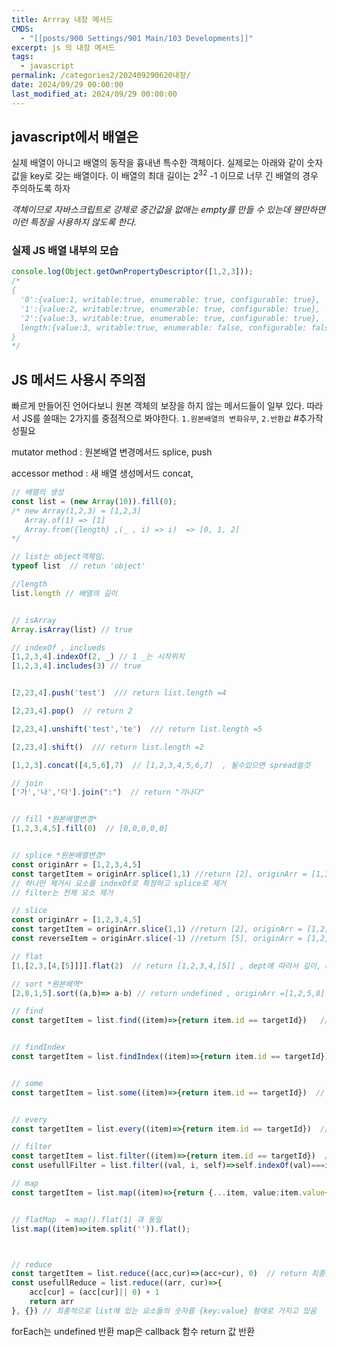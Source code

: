 ```yaml
---
title: Arrray 내장 메서드
CMDS:
  - "[[posts/900 Settings/901 Main/103 Developments]]"
excerpt: js 의 내장 메서드
tags:
  - javascript
permalink: /categories2/202409290620내장/
date: 2024/09/29 00:00:00
last_modified_at: 2024/09/29 00:00:00
---
```

## javascript에서 배열은
실제 배열이 아니고 배열의 동작을 흉내낸 특수한 객체이다. 실제로는 아래와 같이 숫자값을 key로 갖는 배열이다. 이 배열의 최대 길이는 2<sup>32</sup> -1 이므로 너무 긴 배열의 경우 주의하도록 하자

*객체이므로 자바스크립트로 강제로 중간값을 없애는 empty를 만들 수 있는데 웬만하면 이런 특징을 사용하지 않도록 한다.*

### 실제 JS 배열 내부의 모습
```ts
console.log(Object.getOwnPropertyDescriptor([1,2,3]));
/*
{
  '0':{value:1, writable:true, enumerable: true, configurable: true},
  '1':{value:2, writable:true, enumerable: true, configurable: true},
  '2':{value:3, writable:true, enumerable: true, configurable: true},
  length:{value:3, writable:true, enumerable: false, configurable: false},
}
*/
```

## JS 메서드 사용시 주의점
빠르게 만들어진 언어다보니 원본 객체의 보장을 하지 않는 메서드들이 일부 있다. 따라서 JS를 쓸때는 2가지를 중점적으로 봐야한다. `1.원본배열의 변화유무`, `2.반환값` #추가작성필요 

mutator method : 원본배열 변경메서드
splice, push

accessor method : 새 배열 생성메서드
concat, 


```ts
// 배열의 생성
const list = (new Array(10)).fill(0); 
/* new Array(1,2,3) = [1,2,3]
   Array.of(1) => [1]
   Array.from({length} ,(_ , i) => i)  => [0, 1, 2]
*/

// list는 object객체임.
typeof list  // retun 'object' 

//length
list.length // 배열의 길이


// isArray
Array.isArray(list) // true

// indexOf , inclueds
[1,2,3,4].indexOf(2, _) // 1 _는 시작위치
[1,2,3,4].includes(3) // true


[2,23,4].push('test')  /// return list.length =4 

[2,23,4].pop()  // return 2

[2,23,4].unshift('test','te')  /// return list.length =5

[2,23,4].shift()  /// return list.length =2

[1,2,3].concat([4,5,6],7)  // [1,2,3,4,5,6,7]  , 될수있으면 spread쓸것

// join
['가','나','다'].join(":")  // return "가나다"


// fill *원본배열변경*
[1,2,3,4,5].fill(0)  // [0,0,0,0,0]


// splice *원본배열변경*
const originArr = [1,2,3,4,5]
const targetItem = originArr.splice(1,1) //return [2], originArr = [1,3,4,5]
// 하나만 제거시 요소를 indexOf로 특정하고 splice로 제거
// filter는 전체 요소 제거

// slice
const originArr = [1,2,3,4,5]
const targetItem = originArr.slice(1,1) //return [2], originArr = [1,2,3,4,5]
const reverseItem = originArr.slice(-1) //return [5], originArr = [1,2,3,4,5]

// flat
[1,[2,3,[4,[5]]]].flat(2)  // return [1,2,3,4,[5]] , dept에 따라서 깊이, default는 1

// sort *원본배역*
[2,8,1,5].sort((a,b)=> a-b) // return undefined , originArr =[1,2,5,8]

// find
const targetItem = list.find((item)=>{return item.id == targetId})   // return Item


// findIndex
const targetItem = list.findIndex((item)=>{return item.id == targetId})   // return index as number


// some
const targetItem = list.some((item)=>{return item.id == targetId})  // return boolean


// every
const targetItem = list.every((item)=>{return item.id == targetId})  // return boolean

// filter
const targetItem = list.filter((item)=>{return item.id == targetId})  // return Item[]
const usefullFilter = list.filter((val, i, self)=>self.indexOf(val)===i); // 일반적인 중복제거 방법이지만 객체의 요소를 비교해서 중복을 제거해야할 때 사용하면 좋다

// map
const targetItem = list.map((item)=>{return {...item, value:item.value+1}})  // return Item[]


// flatMap  = map().flat(1) 과 동일
list.map((item)=>item.split('')).flat();



// reduce
const targetItem = list.reduce((acc,cur)=>(acc+cur), 0)  // return 최종값
const usefullReduce = list.reduce((arr, cur)=>{
    acc[cur] = (acc[cur]|| 0) + 1
    return arr
}, {}) // 최종적으로 list에 있는 요소들의 숫자를 {key:value} 형태로 가지고 있음

```


forEach는 undefined 반환
map은 callback 함수 return 값 반환